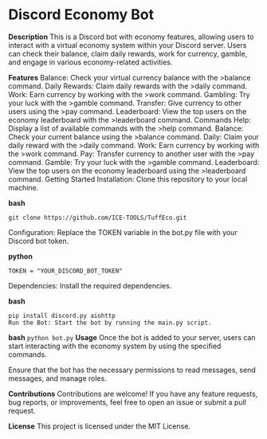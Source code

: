 # Discord Economy Bot
**Description**
This is a Discord bot with economy features, allowing users to interact with a virtual economy system within your Discord server. Users can check their balance, claim daily rewards, work for currency, gamble, and engage in various economy-related activities.

**Features**
Balance: Check your virtual currency balance with the >balance command.
Daily Rewards: Claim daily rewards with the >daily command.
Work: Earn currency by working with the >work command.
Gambling: Try your luck with the >gamble command.
Transfer: Give currency to other users using the >pay command.
Leaderboard: View the top users on the economy leaderboard with the >leaderboard command.
Commands
Help: Display a list of available commands with the >help command.
Balance: Check your current balance using the >balance command.
Daily: Claim your daily reward with the >daily command.
Work: Earn currency by working with the >work command.
Pay: Transfer currency to another user with the >pay command.
Gamble: Try your luck with the >gamble command.
Leaderboard: View the top users on the economy leaderboard using the >leaderboard command.
Getting Started
Installation: Clone this repository to your local machine.

**bash**
```
git clone https://github.com/ICE-TOOLS/TuffEco.git
```
Configuration: Replace the TOKEN variable in the bot.py file with your Discord bot token.

**python**
```
TOKEN = "YOUR_DISCORD_BOT_TOKEN"
```
Dependencies: Install the required dependencies.

**bash**
```
pip install discord.py aiohttp
Run the Bot: Start the bot by running the main.py script.
```

**bash**
```python bot.py```
__Usage__
Once the bot is added to your server, users can start interacting with the economy system by using the specified commands.

Ensure that the bot has the necessary permissions to read messages, send messages, and manage roles.

**Contributions**
Contributions are welcome! If you have any feature requests, bug reports, or improvements, feel free to open an issue or submit a pull request.

**License**
This project is licensed under the MIT License.
